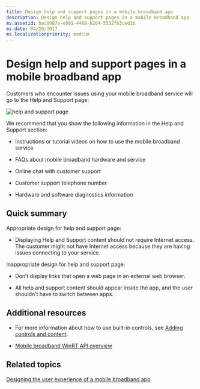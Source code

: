 ```yaml
---
title: Design help and support pages in a mobile broadband app
description: Design help and support pages in a mobile broadband app
ms.assetid: bac8987e-e801-4488-b204-5532fb3ced1b
ms.date: 04/20/2017
ms.localizationpriority: medium
---
```


# Design help and support pages in a mobile broadband app


Customers who encounter issues using your mobile broadband service will go to the Help and Support page:

![help and support page](images/mb-fig1-helpsupportpage.png)

We recommend that you show the following information in the Help and Support section:

-   Instructions or tutorial videos on how to use the mobile broadband service

-   FAQs about mobile broadband hardware and service

-   Online chat with customer support

-   Customer support telephone number

-   Hardware and software diagnostics information

## <span id="Quick_summary"></span><span id="quick_summary"></span><span id="QUICK_SUMMARY"></span>Quick summary


Appropriate design for help and support page:

-   Displaying Help and Support content should not require Internet access. The customer might not have Internet access because they are having issues connecting to your service.

Inappropriate design for help and support page:

-   Don’t display links that open a web page in an external web browser.

-   All help and support content should appear inside the app, and the user shouldn’t have to switch between apps.

## <span id="Additional_resources"></span><span id="additional_resources"></span><span id="ADDITIONAL_RESOURCES"></span>Additional resources


-   For more information about how to use built-in controls, see [Adding controls and content](https://msdn.microsoft.com/library/windows/apps/hh465393).

-   [Mobile broadband WinRT API overview](mobile-broadband-winrt-api-overview.md)

## <span id="related_topics"></span>Related topics


[Designing the user experience of a mobile broadband app](designing-the-user-experience-of-a-mobile-broadband-app.md)

 

 






